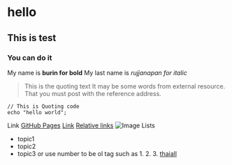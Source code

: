 # hello
## This is test
### You can do it
My name is **burin for bold** 
My last name is *rujjanapan for italic*
>This is the quoting text
>It may be some words from external resource.
>That you must post with the reference address.
```
// This is Quoting code
echo "hello world";
```
Link
[GitHub Pages](https://pages.github.com/)
[Link](http://www.thaiall.com/web2/github.htm)
[Relative links](test/readme.md)
![Image](http://www.thaiall.com/picme.jpg)
Lists
- topic1
- topic2
- topic3
or use number to be ol tag 
such as 1. 2. 3.
<a href="http://www.thaiall.com">thaiall</a>
